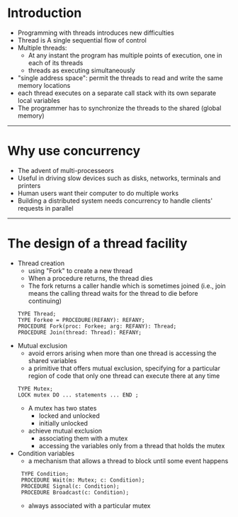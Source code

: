 # Introduction
- Programming with threads introduces new difficulties
- Thread is A single sequential flow of control
- Multiple threads: 
	- At any instant the program has multiple points of execution, one in each of its threads
	- threads as executing simultaneously
- "single address space": permit the threads to read and write the same memory locations
- each thread executes on a separate call stack with its own separate local variables
- The programmer has to synchronize the threads to the shared (global memory)
----
# Why use concurrency
- The advent of multi-processeors
- Useful in driving slow devices such as disks, networks, terminals and printers
- Human users want their computer to do multiple works
- Building a distributed system needs concurrency to handle clients' requests in parallel
----
# The design of a thread facility
- Thread creation
	- using "Fork" to create a new thread
	- When a procedure returns, the thread dies
	- The fork returns a caller handle which is sometimes joined (i.e., join means the calling thread waits for the thread to die before continuing)
	```
	TYPE Thread; 
	TYPE Forkee = PROCEDURE(REFANY): REFANY;
	PROCEDURE Fork(proc: Forkee; arg: REFANY): Thread; 
	PROCEDURE Join(thread: Thread): REFANY;
	```
- Mutual exclusion
	- avoid errors arising when more than one thread is accessing the shared variables
	- a primitive that offers mutual exclusion, specifying for a particular region of code that only one thread can execute there at any time
	```
	TYPE Mutex;
	LOCK mutex DO ... statements ... END ;
	```
	- A mutex has two states
		- locked and unlocked
		- initially unlocked
	- achieve mutual exclusion
		- associating them with a mutex
		- accessing the variables only from a thread that holds the mutex
- Condition variables
	- a mechanism that allows a thread to block until some event happens
	```
	 TYPE Condition; 
	 PROCEDURE Wait(m: Mutex; c: Condition); 
	 PROCEDURE Signal(c: Condition); 
	 PROCEDURE Broadcast(c: Condition);
	```
	- always associated with a particular mutex